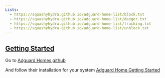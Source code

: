 ```yaml
---
Lists:
  - https://squashyhydra.github.io/adguard-home-list/block.txt
  - https://squashyhydra.github.io/adguard-home-list/danger.txt
  - https://squashyhydra.github.io/adguard-home-list/tracking.txt
  - https://squashyhydra.github.io/adguard-home-list/unblock.txt
---
```


## <a href="#getting-started" id="getting-started" name="getting-started">Getting Started</a>

Go to <a href="https://github.com/AdguardTeam/AdGuardHome">Adguard Homes github</a>

And follow their installation for your system <a href="https://github.com/AdguardTeam/AdGuardHome/wiki/Getting-Started">Adguard Home Getting Started</a>
